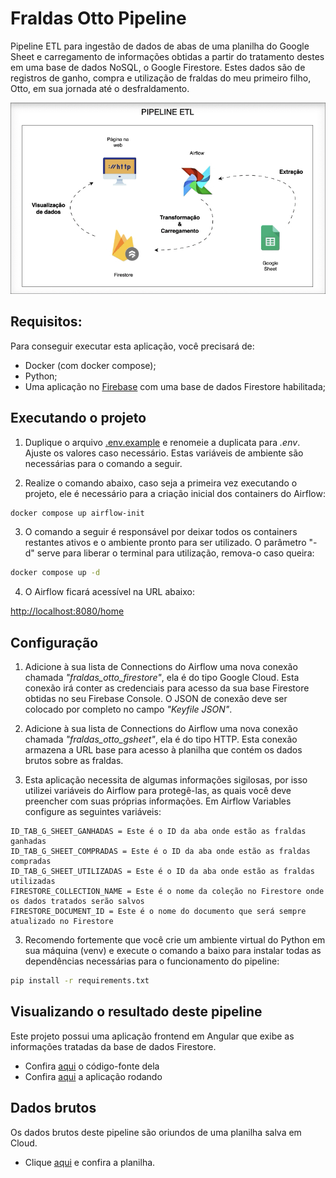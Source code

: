 # Fraldas Otto Pipeline

Pipeline ETL para ingestão de dados de abas de uma planilha do Google Sheet e carregamento de informações obtidas a partir do tratamento destes em uma base de dados NoSQL, o Google Firestore. Estes dados são de registros de ganho, compra e utilização de fraldas do meu primeiro filho, Otto, em sua jornada até o desfraldamento.

![image](/readme_itens/diagrama.gif)

## Requisitos:

Para conseguir executar esta aplicação, você precisará de:

- Docker (com docker compose);
- Python;
- Uma aplicação no [Firebase](https://console.firebase.google.com) com uma base de dados Firestore habilitada;

## Executando o projeto

1. Duplique o arquivo [.env.example](.env.example) e renomeie a duplicata para _.env_. Ajuste os valores caso necessário. Estas variáveis de ambiente são necessárias para o comando a seguir.

2. Realize o comando abaixo, caso seja a primeira vez executando o projeto, ele é necessário para a criação inicial dos containers do Airflow:

```bash
docker compose up airflow-init
```

3. O comando a seguir é responsável por deixar todos os containers restantes ativos e o ambiente pronto para ser utilizado. O parâmetro "-d" serve para liberar o terminal para utilização, remova-o caso queira:

```bash
docker compose up -d
```

4. O Airflow ficará acessível na URL abaixo:

[http://localhost:8080/home](http://localhost:8080/home)

## Configuração

1. Adicione à sua lista de Connections do Airflow uma nova conexão chamada _"fraldas_otto_firestore"_, ela é do tipo Google Cloud. Esta conexão irá conter as credenciais para acesso da sua base Firestore obtidas no seu Firebase Console. O JSON de conexão deve ser colocado por completo no campo _"Keyfile JSON"_.

1. Adicione à sua lista de Connections do Airflow uma nova conexão chamada _"fraldas_otto_gsheet"_, ela é do tipo HTTP. Esta conexão armazena a URL base para acesso à planilha que contém os dados brutos sobre as fraldas.

2. Esta aplicação necessita de algumas informações sigilosas, por isso utilizei variáveis do Airflow para protegê-las, as quais você deve preencher com suas próprias informações. Em Airflow Variables configure as seguintes variáveis:

```properties
ID_TAB_G_SHEET_GANHADAS = Este é o ID da aba onde estão as fraldas ganhadas
ID_TAB_G_SHEET_COMPRADAS = Este é o ID da aba onde estão as fraldas compradas
ID_TAB_G_SHEET_UTILIZADAS = Este é o ID da aba onde estão as fraldas utilizadas
FIRESTORE_COLLECTION_NAME = Este é o nome da coleção no Firestore onde os dados tratados serão salvos
FIRESTORE_DOCUMENT_ID = Este é o nome do documento que será sempre atualizado no Firestore
```

3. Recomendo fortemente que você crie um ambiente virtual do Python em sua máquina (venv) e execute o comando a baixo para instalar todas as dependências necessárias para o funcionamento do pipeline:

```bash
pip install -r requirements.txt
```

## Visualizando o resultado deste pipeline

Este projeto possui uma aplicação frontend em Angular que exibe as informações tratadas da base de dados Firestore. 

- Confira [aqui](https://github.com/xpcjunior/fraldasotto.frontend) o código-fonte dela
- Confira [aqui](https://fraldas-otto.web.app/) a aplicação rodando

## Dados brutos

Os dados brutos deste pipeline são oriundos de uma planilha salva em Cloud.

- Clique [aqui](https://docs.google.com/spreadsheets/d/1alaeZRchzrXYqNJ_WGEk8DkcjRkIOn-BXtkCqqGMXBM) e confira a planilha.